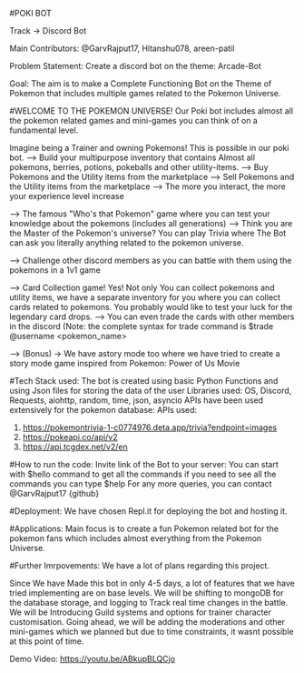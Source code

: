 #POKI BOT

Track -> Discord Bot

Main Contributors: @GarvRajput17, Hitanshu078, areen-patil

Problem Statement: Create a discord bot on the theme: Arcade-Bot

Goal: The aim is to make a Complete Functioning Bot on the Theme of Pokemon that includes multiple games related to the Pokemon Universe.

#WELCOME TO THE POKEMON UNIVERSE!
Our Poki bot includes almost all the pokemon related games and mini-games you can think of on a fundamental level.

Imagine being a Trainer and owning Pokemons! This is possible in our poki bot.
--> Build your multipurpose inventory that contains Almost all pokemons, berries, potions, pokeballs and other utility-items.
--> Buy Pokemons and the Utility items from the marketplace
--> Sell Pokemons and the Utility items from the marketplace
--> The more you interact, the more your experience level increase

--> The famous "Who's that Pokemon" game where you can test your knowledge about the pokemons (includes all generations)
--> Think you are the Master of the Pokemon's universe? You can play Trivia where The Bot can ask you literally anything related to the pokemon universe.

--> Challenge other discord members as you can battle with them using the pokemons in a 1v1 game

--> Card Collection game! Yes!
Not only You can collect pokemons and utility items, we have a separate inventory for you where you can collect cards related to pokemons. You probably would like to test your luck for the legendary card drops.
--> You can even trade the cards with other members in the discord (Note: the complete syntax for trade command is $trade @username <pokemon_name>

--> (Bonus) -> We have astory mode too where we have tried to create a story mode game inspired from Pokemon: Power of Us Movie

#Tech Stack used:
The bot is created using basic Python Functions and using Json files for storing the data of the user
Libraries used:
OS, Discord, Requests, aiohttp, random, time, json, asyncio
APIs have been used extensively for the pokemon database:
APIs used:
1. https://pokemontrivia-1-c0774976.deta.app/trivia?endpoint=images
2. https://pokeapi.co/api/v2
3. https://api.tcgdex.net/v2/en


#How to run the code:
Invite link of the Bot to your server: 
You can start with $hello command to get all the commands
if you need to see all the commands you can type $help
For any more queries, you can contact @GarvRajput17 {github}

#Deployment: 
We have chosen Repl.it for deploying the bot and hosting it.

#Applications:
Main focus is to create a fun Pokemon related bot for the pokemon fans which includes almost everything from the Pokemon Universe.

#Further Imrpovements:
We have a lot of plans regarding this project.

Since We have Made this bot in only 4-5 days, a lot of features that we have tried implementing are on base levels.
We will be shifting to mongoDB for the database storage, and logging to Track real time changes in the battle.
We will be Introducing Guild systems and options for trainer character customisation.
Going ahead, we will be adding the moderations and other mini-games which we planned but due to time constraints, it wasnt possible at this point of time.



Demo Video: https://youtu.be/ABkupBLQCjo
